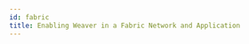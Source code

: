 ```yaml
---
id: fabric
title: Enabling Weaver in a Fabric Network and Application
---
```


<!--
 Copyright IBM Corp. All Rights Reserved.

 SPDX-License-Identifier: CC-BY-4.0
 -->


